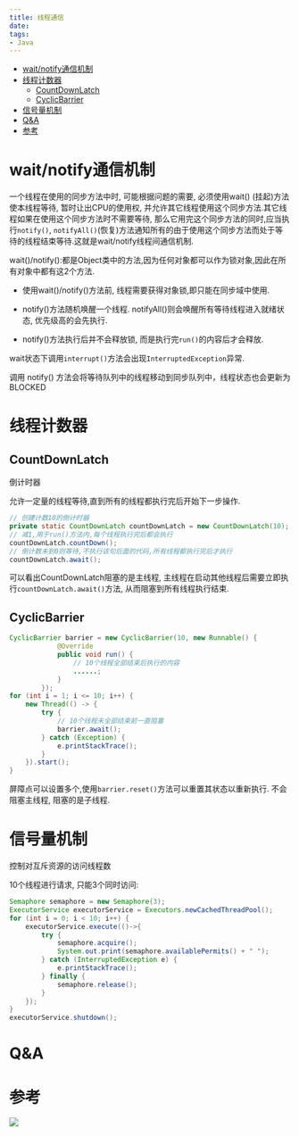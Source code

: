 ```yaml
---
title: 线程通信
date:
tags:
- Java
---
```

<!-- TOC -->

- [wait/notify通信机制](#waitnotify通信机制)
- [线程计数器](#线程计数器)
    - [CountDownLatch](#countdownlatch)
    - [CyclicBarrier](#cyclicbarrier)
- [信号量机制](#信号量机制)
- [Q&A](#qa)
- [参考](#参考)

<!-- /TOC -->

# wait/notify通信机制

一个线程在使用的同步方法中时, 可能根据问题的需要, 必须使用wait() (挂起)方法使本线程等待, 暂时让出CPU的使用权, 并允许其它线程使用这个同步方法.其它线程如果在使用这个同步方法时不需要等待, 那么它用完这个同步方法的同时,应当执行`notify()`, `notifyAll()`(恢复)方法通知所有的由于使用这个同步方法而处于等待的线程结束等待.这就是wait/notify线程间通信机制.

wait()/notify():都是Object类中的方法,因为任何对象都可以作为锁对象,因此在所有对象中都有这2个方法.

* 使用wait()/notify()方法前, 线程需要获得对象锁,即只能在同步域中使用.
* notify()方法随机唤醒一个线程. notifyAll()则会唤醒所有等待线程进入就绪状态, 优先级高的会先执行.

* notify()方法执行后并不会释放锁, 而是执行完`run()`的内容后才会释放.

wait状态下调用`interrupt()`方法会出现`InterruptedException`异常.

调用 notify() 方法会将等待队列中的线程移动到同步队列中，线程状态也会更新为 BLOCKED

# 线程计数器

## CountDownLatch

倒计时器

允许一定量的线程等待,直到所有的线程都执行完后开始下一步操作.

```Java
// 创建计数10的倒计时器
private static CountDownLatch countDownLatch = new CountDownLatch(10);
// 减1,用于run()方法内,每个线程执行完后都会执行
countDownLatch.countDown();
// 倒计数未到0则等待,不执行该句后面的代码,所有线程都执行完后才执行
countDownLatch.await();
```

可以看出CountDownLatch阻塞的是主线程, 主线程在启动其他线程后需要立即执行`countDownLatch.await()`方法, 从而阻塞到所有线程执行结束.

## CyclicBarrier

```Java
CyclicBarrier barrier = new CyclicBarrier(10, new Runnable() {
            @Override
            public void run() {
                // 10个线程全部结束后执行的内容
                ......;
            }
        });
for (int i = 1; i <= 10; i++) {
    new Thread(() -> {
        try {
            // 10个线程未全部结束前一直阻塞
            barrier.await();
        } catch (Exception) {
            e.printStackTrace();
        }
    }).start();
}
```

屏障点可以设置多个,使用`barrier.reset()`方法可以重置其状态以重新执行.
不会阻塞主线程, 阻塞的是子线程.


# 信号量机制

控制对互斥资源的访问线程数

10个线程进行请求, 只能3个同时访问:

```Java
Semaphore semaphore = new Semaphore(3);
ExecutorService executorService = Executors.newCachedThreadPool();
for (int i = 0; i < 10; i++) {
    executorService.execute(()->{
        try {
            semaphore.acquire();
            System.out.print(semaphore.availablePermits() + " ");
        } catch (InterruptedException e) {
            e.printStackTrace();
        } finally {
            semaphore.release();
        }
    });
}
executorService.shutdown();
```

# Q&A


# 参考



[![](https://static.segmentfault.com/v-5b1df2a7/global/img/creativecommons-cc.svg)](https://creativecommons.org/licenses/by-nc-nd/4.0/)